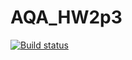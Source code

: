 # AQA_HW2p3
[![Build status](https://ci.appveyor.com/api/projects/status/0ggqyxvg4ast4kus?svg=true)](https://ci.appveyor.com/project/MariaSwanDragon/aqa-hw2p3)
